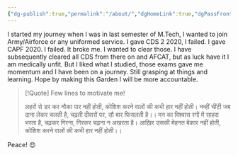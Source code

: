 ```yaml
---
{"dg-publish":true,"permalink":"/about/","dgHomeLink":true,"dgPassFrontmatter":false}
---
```





I started my journey when I was in last semester of M.Tech, I wanted to join Army/Airforce or any uniformed service. I gave CDS 2 2020, I failed. I gave CAPF 2020. I failed. It broke me. I wanted to clear those. I have subsequently cleared all CDS from there on and AFCAT, but as luck have it I am medically unfit. But I liked what I studied, those exams gave me momentum and I have been on a journey. Still grasping at things and learning. Hope by making this Garden I will be more accountable. 

>[!Quote] Few lines to motivate me! 
>
>लहरों से डर कर नौका पार नहीं होती,
 कोशिश करने वालों की कभी हार नहीं होती।
 नन्हीं चींटी जब दाना लेकर चलती है,
चढ़ती दीवारों पर, सौ बार फिसलती है।।
 मन का विश्वास रगों में साहस भरता है, 
चढ़कर गिरना, गिरकर चढ़ना न अखरता है।
 आख़िर उसकी मेहनत बेकार नहीं होती, 
कोशिश करने वालों की कभी हार नहीं होती।।

Peace! 😍
